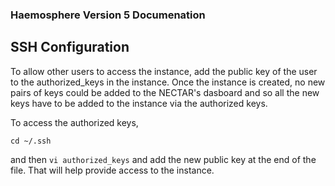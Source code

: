 ### Haemosphere Version 5 Documenation

SSH Configuration
-------------
To allow other users to access the instance, add the public key of the user to the authorized_keys in the instance. Once the instance is created, no new pairs of keys could be added to the NECTAR's dasboard and so all the new keys have to be added to the instance via the authorized keys.

To access the authorized keys, 

`cd ~/.ssh`

and then `vi authorized_keys` and add the new public key at the end of the file. That will help provide access to the instance.

